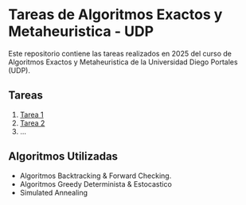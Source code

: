 # Tareas de Algoritmos Exactos y Metaheuristica - UDP
Este repositorio contiene las tareas realizados en 2025 del curso de Algoritmos Exactos y Metaheuristica de la Universidad Diego Portales (UDP).
## Tareas
1. [Tarea 1](./Tarea1)
2. [Tarea 2](./Tarea2/)
3. ...

## Algoritmos Utilizadas
- Algoritmos Backtracking & Forward Checking.
- Algoritmos Greedy Determinista & Estocastico
- Simulated Annealing